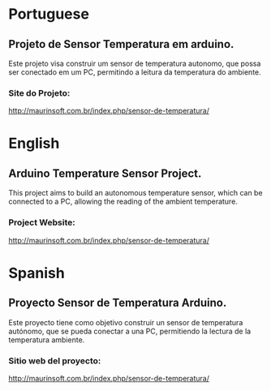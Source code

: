 <img href="https://user-images.githubusercontent.com/26309210/155886421-b52150ec-6026-4a18-b6b5-d2379bda21fe.png)"/>


# Portuguese
## Projeto de Sensor Temperatura em arduino.
Este projeto visa construir um sensor de temperatura autonomo, que possa ser conectado em um PC, permitindo a leitura da temperatura do ambiente.

### Site do Projeto:
http://maurinsoft.com.br/index.php/sensor-de-temperatura/

# English
## Arduino Temperature Sensor Project.
This project aims to build an autonomous temperature sensor, which can be connected to a PC, allowing the reading of the ambient temperature.

### Project Website: 
http://maurinsoft.com.br/index.php/sensor-de-temperatura/

# Spanish
## Proyecto Sensor de Temperatura Arduino.
Este proyecto tiene como objetivo construir un sensor de temperatura autónomo, que se pueda conectar a una PC, permitiendo la lectura de la temperatura ambiente.

### Sitio web del proyecto: 
http://maurinsoft.com.br/index.php/sensor-de-temperatura/

